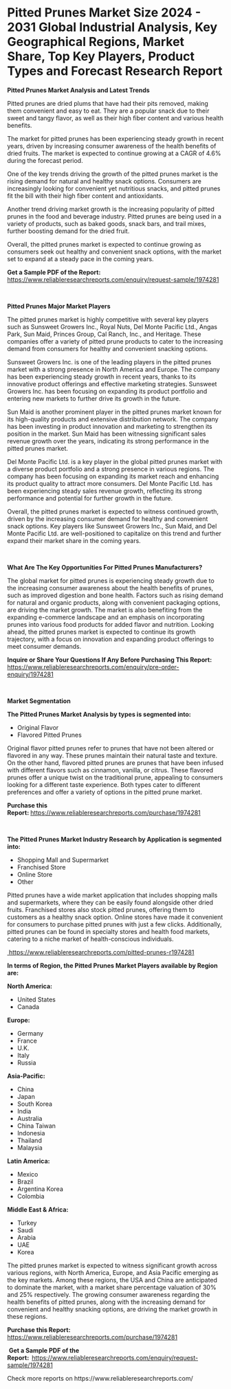 <p><h1>Pitted Prunes Market Size 2024 - 2031 Global Industrial Analysis, Key Geographical Regions, Market Share, Top Key Players, Product Types and Forecast Research Report</h1></p><p><strong>Pitted Prunes Market Analysis and Latest Trends</strong></p>
<p><p>Pitted prunes are dried plums that have had their pits removed, making them convenient and easy to eat. They are a popular snack due to their sweet and tangy flavor, as well as their high fiber content and various health benefits.</p><p>The market for pitted prunes has been experiencing steady growth in recent years, driven by increasing consumer awareness of the health benefits of dried fruits. The market is expected to continue growing at a CAGR of 4.6% during the forecast period.</p><p>One of the key trends driving the growth of the pitted prunes market is the rising demand for natural and healthy snack options. Consumers are increasingly looking for convenient yet nutritious snacks, and pitted prunes fit the bill with their high fiber content and antioxidants.</p><p>Another trend driving market growth is the increasing popularity of pitted prunes in the food and beverage industry. Pitted prunes are being used in a variety of products, such as baked goods, snack bars, and trail mixes, further boosting demand for the dried fruit.</p><p>Overall, the pitted prunes market is expected to continue growing as consumers seek out healthy and convenient snack options, with the market set to expand at a steady pace in the coming years.</p></p>
<p><strong>Get a Sample PDF of the Report:&nbsp;</strong> <a href="https://www.reliableresearchreports.com/enquiry/request-sample/1974281">https://www.reliableresearchreports.com/enquiry/request-sample/1974281</a></p>
<p>&nbsp;</p>
<p><strong>Pitted Prunes Major Market Players</strong></p>
<p><p>The pitted prunes market is highly competitive with several key players such as Sunsweet Growers Inc., Royal Nuts, Del Monte Pacific Ltd., Angas Park, Sun Maid, Princes Group, Cal Ranch, Inc., and Heritage. These companies offer a variety of pitted prune products to cater to the increasing demand from consumers for healthy and convenient snacking options.</p><p>Sunsweet Growers Inc. is one of the leading players in the pitted prunes market with a strong presence in North America and Europe. The company has been experiencing steady growth in recent years, thanks to its innovative product offerings and effective marketing strategies. Sunsweet Growers Inc. has been focusing on expanding its product portfolio and entering new markets to further drive its growth in the future.</p><p>Sun Maid is another prominent player in the pitted prunes market known for its high-quality products and extensive distribution network. The company has been investing in product innovation and marketing to strengthen its position in the market. Sun Maid has been witnessing significant sales revenue growth over the years, indicating its strong performance in the pitted prunes market.</p><p>Del Monte Pacific Ltd. is a key player in the global pitted prunes market with a diverse product portfolio and a strong presence in various regions. The company has been focusing on expanding its market reach and enhancing its product quality to attract more consumers. Del Monte Pacific Ltd. has been experiencing steady sales revenue growth, reflecting its strong performance and potential for further growth in the future.</p><p>Overall, the pitted prunes market is expected to witness continued growth, driven by the increasing consumer demand for healthy and convenient snack options. Key players like Sunsweet Growers Inc., Sun Maid, and Del Monte Pacific Ltd. are well-positioned to capitalize on this trend and further expand their market share in the coming years.</p></p>
<p>&nbsp;</p>
<p><strong>What Are The Key Opportunities For Pitted Prunes Manufacturers?</strong></p>
<p><p>The global market for pitted prunes is experiencing steady growth due to the increasing consumer awareness about the health benefits of prunes, such as improved digestion and bone health. Factors such as rising demand for natural and organic products, along with convenient packaging options, are driving the market growth. The market is also benefiting from the expanding e-commerce landscape and an emphasis on incorporating prunes into various food products for added flavor and nutrition. Looking ahead, the pitted prunes market is expected to continue its growth trajectory, with a focus on innovation and expanding product offerings to meet consumer demands.</p></p>
<p><strong>Inquire or Share Your Questions If Any Before Purchasing This Report:</strong> <a href="https://www.reliableresearchreports.com/enquiry/pre-order-enquiry/1974281">https://www.reliableresearchreports.com/enquiry/pre-order-enquiry/1974281</a></p>
<p>&nbsp;</p>
<p><strong>Market Segmentation</strong></p>
<p><strong>The Pitted Prunes Market Analysis by types is segmented into:</strong></p>
<p><ul><li>Original Flavor</li><li>Flavored Pitted Prunes</li></ul></p>
<p><p>Original flavor pitted prunes refer to prunes that have not been altered or flavored in any way. These prunes maintain their natural taste and texture. On the other hand, flavored pitted prunes are prunes that have been infused with different flavors such as cinnamon, vanilla, or citrus. These flavored prunes offer a unique twist on the traditional prune, appealing to consumers looking for a different taste experience. Both types cater to different preferences and offer a variety of options in the pitted prune market.</p></p>
<p><strong>Purchase this Report:&nbsp;</strong><a href="https://www.reliableresearchreports.com/purchase/1974281">https://www.reliableresearchreports.com/purchase/1974281</a></p>
<p>&nbsp;</p>
<p><strong>The Pitted Prunes Market Industry Research by Application is segmented into:</strong></p>
<p><ul><li>Shopping Mall and Supermarket</li><li>Franchised Store</li><li>Online Store</li><li>Other</li></ul></p>
<p><p>Pitted prunes have a wide market application that includes shopping malls and supermarkets, where they can be easily found alongside other dried fruits. Franchised stores also stock pitted prunes, offering them to customers as a healthy snack option. Online stores have made it convenient for consumers to purchase pitted prunes with just a few clicks. Additionally, pitted prunes can be found in specialty stores and health food markets, catering to a niche market of health-conscious individuals.</p></p>
<p><a href="https://www.reliableresearchreports.com/pitted-prunes-r1974281">&nbsp;https://www.reliableresearchreports.com/pitted-prunes-r1974281</a></p>
<p><strong>In terms of Region, the Pitted Prunes Market Players available by Region are:</strong></p>
<p>
    <p> <strong> North America: </strong>
        <ul>
            <li>United States</li>
            <li>Canada</li>
        </ul>
        </p> 
    <p> <strong> Europe: </strong>
        <ul>
            <li>Germany</li>
            <li>France</li>
            <li>U.K.</li>
            <li>Italy</li>
            <li>Russia</li>
        </ul>
        </p> 
    <p> <strong> Asia-Pacific: </strong>
        <ul>
            <li>China</li>
            <li>Japan</li>
            <li>South Korea</li>
            <li>India</li>
            <li>Australia</li>
            <li>China Taiwan</li>
            <li>Indonesia</li>
            <li>Thailand</li>
            <li>Malaysia</li>
        </ul>
        </p> 
    <p> <strong> Latin America: </strong>
        <ul>
            <li>Mexico</li>
            <li>Brazil</li>
            <li>Argentina Korea</li>
            <li>Colombia</li>
        </ul>
        </p> 
    <p> <strong> Middle East & Africa: </strong>
        <ul>
            <li>Turkey</li>
            <li>Saudi</li>
            <li>Arabia</li>
            <li>UAE</li>
            <li>Korea</li>
        </ul>
    </p>
    </p>
<p><p>The pitted prunes market is expected to witness significant growth across various regions, with North America, Europe, and Asia Pacific emerging as the key markets. Among these regions, the USA and China are anticipated to dominate the market, with a market share percentage valuation of 30% and 25% respectively. The growing consumer awareness regarding the health benefits of pitted prunes, along with the increasing demand for convenient and healthy snacking options, are driving the market growth in these regions.</p></p>
<p><strong>Purchase this Report: </strong><a href="https://www.reliableresearchreports.com/purchase/1974281">https://www.reliableresearchreports.com/purchase/1974281</a></p>
<p>&nbsp;<strong>Get a Sample PDF of the Report:&nbsp;&nbsp;</strong><a href="https://www.reliableresearchreports.com/enquiry/request-sample/1974281">https://www.reliableresearchreports.com/enquiry/request-sample/1974281</a></p>
<p><strong></strong></p>
<p>Check more reports on https://www.reliableresearchreports.com/</p>